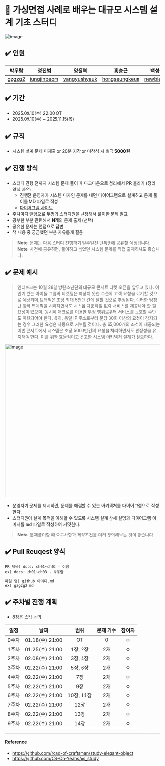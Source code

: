 # 📌 가상면접 사례로 배우는 대규모 시스템 설계 기초 스터디 
![image](https://contents.kyobobook.co.kr/sih/fit-in/400x0/pdt/9788966263158.jpg)


## ✔️ 인원
| 박우람 | 정진범 | 양윤혁 | 홍승근 | 백성윤 | 홍성민 |
| ---| --- | --- | --- | ---- | ---- | 
| [gzgzg2](https://github.com/gzgzg2)|[jungjinbeom](https://github.com/jungjinbeom)|[yangyunhyeuk](https://github.com/yangyunhyeuk) |[hongseungkeun](https://github.com/orgs/book-kitty/people/hongseungkeun) |[newbiebsy](https://github.com/newbiebsy) | [hhpp1205](https://github.com/hhpp1205)|
## ✔️ 기간
- 2025.09.10(수) 22:00 OT
- 2025.09.10(수) ~ 2025.11.15(목)

## ✔️ 규칙
- 시스템 설계 문제 미제출 or 20분 지각 or 미참석 시 벌금 **5000원** 

## ✔️ 진행 방식
- 스터디 진행 전까지 시스템 문제 풀이 후 마크다운으로 정리해서 PR 올리기 (정리 양식 자유)
  - 진행전 운영자가 시스템 디자인 문제를 내면 다이어그램으로 설계하고 문제 풀이를 MD 파일로 작성
  - [다이어그램 사이트](https://excalidraw.com/)
- 주차마다 랜덤으로 두명의 스터디원을 선정해서 풀이한 문제 발표
- 공부한 부분 관련해서 **N개**의 문제 출제 (선택)
- 공유한 문제는 랜덤으로 답변
- 책 내용 중 궁금했던 부분 자유롭게 질문
> **Note:** 문제는 다음 스터디 진행하기 일주일전 단톡방에 공유할 예정입니다.  
> **Note:** 사전에 공유하면, 풀이하고 싶었던 시스템 문제를 직접 출제하셔도 좋습니다. 

## ✔️ 문제 예시
> 인터파크는 10월 28일 방탄소년단의 대규모 콘서트 티켓 오픈을 앞두고 있다. 이 인기 있는 아이돌 그룹의 티켓팅은 예상치 못한 수준의 고객 요청을 야기할 것으로 예상되며,트래픽은 초당 최대 5천만 건에 달할 것으로 추정된다.
> 이러한 엄청난 양의 트래픽을 처리하면서도 시스템 다운타임 없이 서비스를 제공해야 할 필요성이 있으며, 동시에 매크로를 이용한 부정 행위로부터 서비스를 보호할 수단도 마련되어야 한다.
> 특히, 동일 IP 주소로부터 분당 30회 이상의 요청이 감지되는 경우 그러한 요청은 자동으로 거부될 것이다. 총 65,000개의 좌석이 제공되는 이번 콘서트에서 시스템은 초당 5000만건의 요청을 처리하면서도 안정성을 유지해야 한다.
> 이를 위한 효율적이고 견고한 시스템 아키텍처 설계가 필요하다.

<img width="700" height="500" alt="image" src="https://github.com/user-attachments/assets/57545ee0-05ad-4a4a-bf8b-71d641ccdd4b" />


- 운영자가 문제를 제시하면, 문제를 해결할 수 있는 아키텍처를 다이어그램으로 작성한다.
- 스터디원이 설계 목적을 이해할 수 있도록 시스템 설계 상세 설명과 다이어그램 이미지를 md 파일로 작성하여 커밋한다.
> **Note:** 문제풀이할 때 요구사항과 제약조건을 미리 정의해보는 것이 좋습니다.
  

## ✔️ Pull Reuqest 양식
```text
PR 제목) docs: ch01~ch03 - 이름
ex) docs: ch01~ch03 - 박우람

파일 명) github 아이디.md
ex) gzgzg2.md
```

## ✔️ 주차별 진행 계획
- 8장은 스킵 논의
  
|일정|날짜|범위|문제 개수|참여자
|:--:|:--:|:--:|:--:|:--:|
|0주차| 01.18(수) 21:00|OT|0|ㅇ | 
|1주차| 01.25(수) 21:00|1장, 2장| 2개| ㅇ|
|2주차| 02.08(수) 21:00|3장, 4장| 2개 |ㅇ|
|3주차| 02.22(수) 21:00|5장, 6장| 2개 |ㅇ|
|4주차| 02.22(수) 21:00|7장| 2개 |ㅇ|
|5주차| 02.22(수) 21:00|9장| 2개 |ㅇ|
|6주차| 02.22(수) 21:00|10장, 11장| 2개 |ㅇ|
|7주차| 02.22(수) 21:00|12장| 2개 |ㅇ|
|8주차| 02.22(수) 21:00|13장| 2개 |ㅇ|
|9주차| 02.22(수) 21:00|14장| 2개 |ㅇ|
---

#### Reference 
- https://github.com/road-of-craftsman/study-elegant-object
- https://github.com/CS-Oh-Yeahs/os_study    
